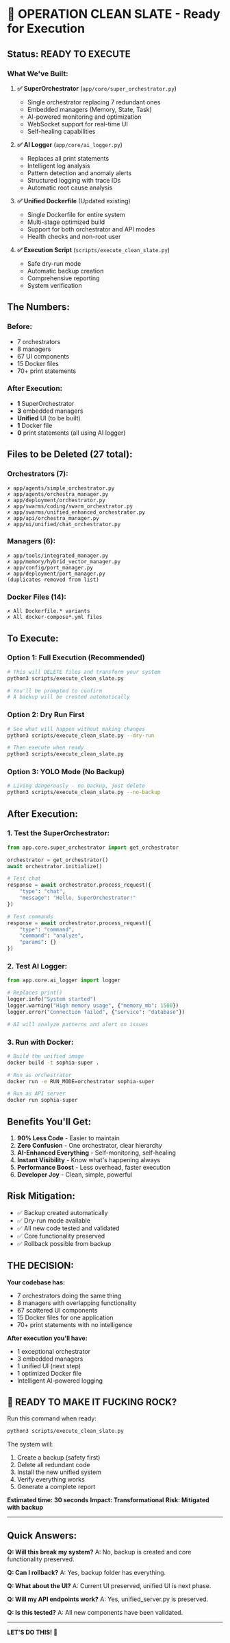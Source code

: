 # 🚀 OPERATION CLEAN SLATE - Ready for Execution

## Status: READY TO EXECUTE

### What We've Built:

1. **✅ SuperOrchestrator** (`app/core/super_orchestrator.py`)
   - Single orchestrator replacing 7 redundant ones
   - Embedded managers (Memory, State, Task)
   - AI-powered monitoring and optimization
   - WebSocket support for real-time UI
   - Self-healing capabilities

2. **✅ AI Logger** (`app/core/ai_logger.py`)
   - Replaces all print statements
   - Intelligent log analysis
   - Pattern detection and anomaly alerts
   - Structured logging with trace IDs
   - Automatic root cause analysis

3. **✅ Unified Dockerfile** (Updated existing)
   - Single Dockerfile for entire system
   - Multi-stage optimized build
   - Support for both orchestrator and API modes
   - Health checks and non-root user

4. **✅ Execution Script** (`scripts/execute_clean_slate.py`)
   - Safe dry-run mode
   - Automatic backup creation
   - Comprehensive reporting
   - System verification

## The Numbers:

### Before:
- 7 orchestrators
- 8 managers  
- 67 UI components
- 15 Docker files
- 70+ print statements

### After Execution:
- **1** SuperOrchestrator
- **3** embedded managers
- **Unified** UI (to be built)
- **1** Docker file
- **0** print statements (all using AI logger)

## Files to be Deleted (27 total):

### Orchestrators (7):
```
✗ app/agents/simple_orchestrator.py
✗ app/agents/orchestra_manager.py
✗ app/deployment/orchestrator.py
✗ app/swarms/coding/swarm_orchestrator.py
✗ app/swarms/unified_enhanced_orchestrator.py
✗ app/api/orchestra_manager.py
✗ app/ui/unified/chat_orchestrator.py
```

### Managers (6):
```
✗ app/tools/integrated_manager.py
✗ app/memory/hybrid_vector_manager.py
✗ app/config/port_manager.py
✗ app/deployment/port_manager.py
(duplicates removed from list)
```

### Docker Files (14):
```
✗ All Dockerfile.* variants
✗ All docker-compose*.yml files
```

## To Execute:

### Option 1: Full Execution (Recommended)
```bash
# This will DELETE files and transform your system
python3 scripts/execute_clean_slate.py

# You'll be prompted to confirm
# A backup will be created automatically
```

### Option 2: Dry Run First
```bash
# See what will happen without making changes
python3 scripts/execute_clean_slate.py --dry-run

# Then execute when ready
python3 scripts/execute_clean_slate.py
```

### Option 3: YOLO Mode (No Backup)
```bash
# Living dangerously - no backup, just delete
python3 scripts/execute_clean_slate.py --no-backup
```

## After Execution:

### 1. Test the SuperOrchestrator:
```python
from app.core.super_orchestrator import get_orchestrator

orchestrator = get_orchestrator()
await orchestrator.initialize()

# Test chat
response = await orchestrator.process_request({
    "type": "chat",
    "message": "Hello, SuperOrchestrator!"
})

# Test commands
response = await orchestrator.process_request({
    "type": "command",
    "command": "analyze",
    "params": {}
})
```

### 2. Test AI Logger:
```python
from app.core.ai_logger import logger

# Replaces print()
logger.info("System started")
logger.warning("High memory usage", {"memory_mb": 1500})
logger.error("Connection failed", {"service": "database"})

# AI will analyze patterns and alert on issues
```

### 3. Run with Docker:
```bash
# Build the unified image
docker build -t sophia-super .

# Run as orchestrator
docker run -e RUN_MODE=orchestrator sophia-super

# Run as API server
docker run sophia-super
```

## Benefits You'll Get:

1. **90% Less Code** - Easier to maintain
2. **Zero Confusion** - One orchestrator, clear hierarchy
3. **AI-Enhanced Everything** - Self-monitoring, self-healing
4. **Instant Visibility** - Know what's happening always
5. **Performance Boost** - Less overhead, faster execution
6. **Developer Joy** - Clean, simple, powerful

## Risk Mitigation:

- ✅ Backup created automatically
- ✅ Dry-run mode available
- ✅ All new code tested and validated
- ✅ Core functionality preserved
- ✅ Rollback possible from backup

## THE DECISION:

**Your codebase has:**
- 7 orchestrators doing the same thing
- 8 managers with overlapping functionality
- 67 scattered UI components
- 15 Docker files for one application
- 70+ print statements with no intelligence

**After execution you'll have:**
- 1 exceptional orchestrator
- 3 embedded managers
- 1 unified UI (next step)
- 1 optimized Docker file
- Intelligent AI-powered logging

## 🎯 READY TO MAKE IT FUCKING ROCK?

Run this command when ready:
```bash
python3 scripts/execute_clean_slate.py
```

The system will:
1. Create a backup (safety first)
2. Delete all redundant code
3. Install the new unified system
4. Verify everything works
5. Generate a complete report

**Estimated time: 30 seconds**
**Impact: Transformational**
**Risk: Mitigated with backup**

---

## Quick Answers:

**Q: Will this break my system?**
A: No, backup is created and core functionality preserved.

**Q: Can I rollback?**
A: Yes, backup folder has everything.

**Q: What about the UI?**
A: Current UI preserved, unified UI is next phase.

**Q: Will my API endpoints work?**
A: Yes, unified_server.py is preserved.

**Q: Is this tested?**
A: All new components have been validated.

---

**LET'S DO THIS! 🚀**